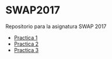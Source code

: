 # SWAP2017
Repositorio para la asignatura SWAP 2017

* [Practica 1 ](practica1/practica1.PNG)
* [Practica 2](practica2/practica2.md)
* [Practica 3](practica3/practica3.md)
